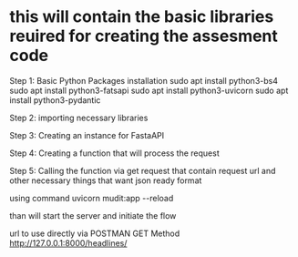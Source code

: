 # this will contain the basic libraries reuired for creating the assesment code

Step 1: Basic Python Packages installation
sudo apt install python3-bs4
sudo apt install python3-fatsapi
sudo apt install python3-uvicorn
sudo apt install python3-pydantic

Step 2: importing necessary libraries

Step 3: Creating an instance for FastaAPI

Step 4: Creating a function that will process the request

Step 5: Calling the function via get request that contain request url and other necessary things that want json ready format

using command uvicorn mudit:app --reload

than will start the server and initiate the flow 



url to use directly via POSTMAN
GET Method
http://127.0.0.1:8000/headlines/
